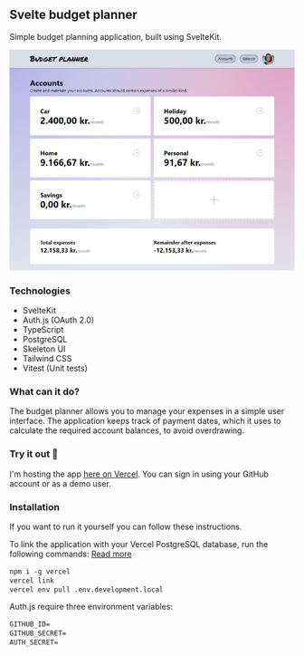 ## Svelte budget planner

Simple budget planning application, built using SvelteKit.

<img src="screenshot_01.png">

### Technologies

- SvelteKit
- Auth.js (OAuth 2.0)
- TypeScript
- PostgreSQL
- Skeleton UI
- Tailwind CSS
- Vitest (Unit tests)

### What can it do?

The budget planner allows you to manage your expenses in a simple user interface. The application keeps track of payment dates, which it uses to calculate the required account balances, to avoid overdrawing.

### Try it out 🚀

I'm hosting the app [here on Vercel](https://svelte-budget-planner.vercel.app/). You can sign in using your GitHub account or as a demo user.

### Installation

If you want to run it yourself you can follow these instructions.

To link the application with your Vercel PostgreSQL database, run the following commands:
[Read more](https://vercel.com/docs/cli)

```
npm i -g vercel
vercel link
vercel env pull .env.development.local
```

Auth.js require three environment variables:

```
GITHUB_ID=
GITHUB_SECRET=
AUTH_SECRET=
```
